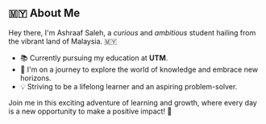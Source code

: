 ## 🇲🇾 About Me

Hey there, I'm Ashraaf Saleh, a *curious* and *ambitious* student hailing from the vibrant land of Malaysia. 🇲🇾

- 📚 Currently pursuing my education at **UTM**.
- 🚀 I'm on a journey to explore the world of knowledge and embrace new horizons.
- 💡 Striving to be a lifelong learner and an aspiring problem-solver.

Join me in this exciting adventure of learning and growth, where every day is a new opportunity to make a positive impact! 🌟

